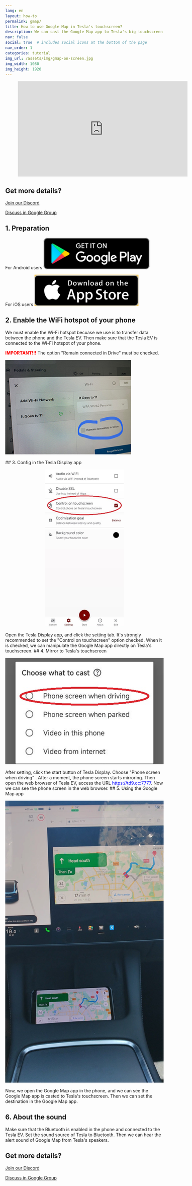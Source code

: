 ```yaml
---
lang: en
layout: how-to
permalink: gmap/
title: How to use Google Map in Tesla's touchscreen?
description: We can cast the Google Map app to Tesla's big touchscreen while driving, and can even manipulate the Google Map app on Tesla's touchscreen directly.
nav: false
social: true  # includes social icons at the bottom of the page
nav_order: 1
categories: tutorial
img_url: /assets/img/gmap-on-screen.jpg
img_width: 1080
img_height: 1920
---
```

<!-- _pages/gmap.md -->
<!-- blank line -->
<figure class= "video-container" >
  <iframe width= "540"  height= "303"  src= "https://www.youtube.com/embed/92OYkMitWQI"  frameborder= "0"  allowfullscreen= "true" > </iframe>
</figure>
<!-- blank line -->

## Get more details?
<p><a href = "https://discord.gg/Tvbs9uWcN9"  target= "_blank" >Join our Discord</a></p>
<p><a href = "https://groups.google.com/g/tesla-display"  target= "_blank" >Discuss in Google Group</a></p>

## 1. Preparation
For Android users
<a id= "googleplay"  href = "https://play.google.com/store/apps/details?id=io.github.blackpill.tesladisplay&referrer=utm_source%3Dgithub%26utm_medium%3Dorganic" >
<img src= "/assets/img/google-play-badge.svg"  height= "100px" >
</a>

For iOS users
<a id= "appstore"  href = "https://apps.apple.com/app/tesdisplay-screen-mirror/id6469987744" >
<img src= "/assets/img/app-store-badge.png"  height= "100px" >
</a>

## 2. Enable the WiFi hotspot of your phone
<p>We must enable the Wi-Fi hotspot becuase we use is to transfer data between the phone and the Tesla EV.
Then make sure that the Tesla EV is connected to the Wi-Fi hotspot of your phone.</p>
<p><span style= "color: red" ><b>IMPORTANT!!!</b></span> The option  "Remain connected in Drive"  must be checked.</p>
<img src= "/assets/img/wifi-connected.jpg"  height= "300px" >
</p>
## 3. Config in the Tesla Display app
<p style= "text-align: center;" >
<img src= "/assets/img/settings-nav.jpg"  alt= "The settings of Tesla Display app for using Google Maps"  height= "500px" >
</p>
Open the Tesla Display app, and click the setting tab.
It's strongly recommended to set the  "Control on touchscreen"  option checked. When it is checked, we can manipulate the Google Map app directly on Tesla's touchscreen.
## 4. Mirror to Tesla's touchscreen
<p style= "text-align: center;" >
<img src= "/assets/img/phone-screen.jpg"  alt= "The start choice of Tesla Display app for using Google Maps"  width= "540px" >
</p>
After setting, click the start button of Tesla Display. Choose  "Phone screen when driving" . After a moment, the phone screen starts mirroring.
Then open the web browser of Tesla EV, access the URL <span style= "color:blue" >https://td9.cc:7777</span>. Now we can see the phone screen in the web browser.
## 5. Using the Google Map app
<p style= "text-align: center;" >
<img src= "/assets/img/gmap-on-screen.jpg"  alt= "The screenshot of using Google Maps on Tesla's screen"  width= "540px" >
</p>
Now, we open the Google Map app in the phone, and we can see the Google Map app is casted to Tesla's touchscreen.
Then we can set the destination in the Google Map app.

## 6. About the sound
Make sure that the Bluetooth is enabled in the phone and connected to the Tesla EV.
Set the sound source of Tesla to Bluetooth.
Then we can hear the alert sound of Google Map from Tesla's speakers.

## Get more details?
<p><a href = "https://discord.gg/Tvbs9uWcN9"  target= "_blank" >Join our Discord</a></p>
<p><a href = "https://groups.google.com/g/tesla-display"  target= "_blank" >Discuss in Google Group</a></p>

